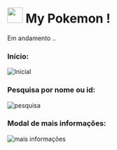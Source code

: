 # <img src=/pokeball.ico width="35" heigth="35"> My Pokemon !   

Em andamento ..

### Início:
![Inicial](https://user-images.githubusercontent.com/62060142/132026608-50bb78a6-e02c-4643-baee-09b63cae66cd.JPG)

### Pesquisa por nome ou id:
![pesquisa](https://user-images.githubusercontent.com/62060142/132026677-897eda24-9143-4c0a-8831-a3039d4d4dc0.JPG)

### Modal de mais informações:
![mais informações](https://user-images.githubusercontent.com/62060142/132026731-f7b1faa7-08a0-42fd-ace7-8a0e47c7510c.JPG)


